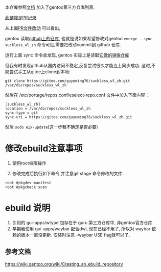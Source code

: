 
本仓库参照[文档](https://wiki.gentoo.org/wiki/Project:Overlays/Overlays_guide#Requesting_the_addition_of_an_overlay_via_Github_PRs)  加入了gentoo第三方仓库列表.

[此链接是PR记录](https://github.com/gentoo/api-gentoo-org/pull/641).

从上面[PR文件改动](https://github.com/gentoo/api-gentoo-org/pull/641/files) 可以看出,

gentoo 读取[github上的仓库](https://github.com/guyuming76/suckless_wl_zh), 也就是说如果希望修改对gentoo `emerge --sync suckless_wl_zh` 命令可见,需要把改动commit到 github 仓库.

运行上面 sync 命令会发现, gentoo 实际上是读取[它做的镜像仓库](https://github.com/gentoo-mirror/suckless_wl_zh.git)

但我有时发现github从国内访问不稳定,反复尝试很久才能连上同步成功. 这时,不妨尝试手工从gitee上clone到本地:
```
git clone https://gitee.com/guyuming76/suckless_wl_zh.git  /var/db/repos/suckless_wl_zh
```
然后在 /etc/portage/repos.conf/eselect-repo.conf 文件中加入下面内容：
```
[suckless_wl_zh]
location = /var/db/repos/suckless_wl_zh
sync-type = git
sync-uri = https://gitee.com/guyuming76/suckless_wl_zh.git
```
然后 `sudo eix-update`(这一步我不确定是否必要)

# 修改ebuild注意事项 #

1. 使用root权限操作

2. 修改完成后执行如下命令,并注意git stage 命令修改的文件.
```
root #pkgdev manifest
root #pkgcheck scan 
```

# ebuild 说明 #
1. 引用的 gui-apps/wtype 包存在于 guru 第三方仓库中, 非gentoo官方仓库.
2. 早期我使用 gui-apps/waybar 配合dwl, 现在已经不用了, 所以对 waybar 依赖的版本一直没更新. 安装时注意 -waybar USE flag就可以了.

## 参考文档 ##

https://wiki.gentoo.org/wiki/Creating_an_ebuild_repository
